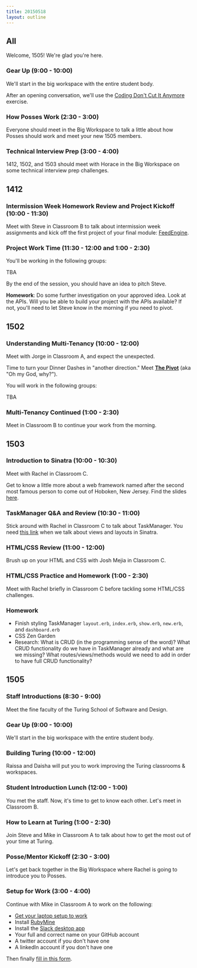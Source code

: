 ```yaml
---
title: 20150518
layout: outline
---
```


## All

Welcome, 1505! We're glad you're here. 

### Gear Up (9:00 - 10:00)

We'll start in the big workspace with the entire student body.

After an opening conversation, we'll use the [Coding Don't Cut It Anymore](https://github.com/turingschool/gear-up/blob/master/coding_dont_cut_it_anymore.markdown) exercise.

### How Posses Work (2:30 - 3:00)

Everyone should meet in the Big Workspace to talk a little about how Posses should work and meet your new 1505 members.

### Technical Interview Prep (3:00 - 4:00)

1412, 1502, and 1503 should meet with Horace in the Big Workspace on some technical interview prep challenges.

## 1412

### Intermission Week Homework Review and Project Kickoff (10:00 - 11:30)

Meet with Steve in Classroom B to talk about intermission week assignments and kick off the first project of your final module: [FeedEngine][fe].

[fe]: http://tutorials.jumpstartlab.com/projects/feed_engine/feed_engine.html

### Project Work Time (11:30 - 12:00 and 1:00 - 2:30)

You'll be working in the following groups:

TBA

By the end of the session, you should have an idea to pitch Steve.

**Homework**: Do some further investigation on your approved idea. Look at the APIs. Will you be able to build your project with the APIs available? If not, you'll need to let Steve know in the morning if you need to pivot.

## 1502

### Understanding Multi-Tenancy (10:00 - 12:00)

Meet with Jorge in Classroom A, and expect the unexpected.

Time to turn your Dinner Dashes in "another direction." Meet [**The Pivot**](https://github.com/turingschool/lesson_plans/blob/master/ruby_03-professional_rails_applications/the_pivot.markdown) (aka "Oh my God, why?").

You will work in the following groups:

TBA

### Multi-Tenancy Continued (1:00 - 2:30)

Meet in Classroom B to continue your work from the morning.

## 1503

### Introduction to Sinatra (10:00 - 10:30)

Meet with Rachel in Classroom C.

Get to know a little more about a web framework named after the second most famous person to come out of Hoboken, New Jersey. Find the slides [here](https://www.dropbox.com/s/6kulbxu31w3bwml/intro_to_sinatra.key?dl=0).

### TaskManager Q&A and Review (10:30 - 11:00)

Stick around with Rachel in Classroom C to talk about TaskManager. You need [this link](https://github.com/turingschool/lesson_plans/blob/master/ruby_02-web_applications_with_ruby/html_css_task_manager.markdown) when we talk about views and layouts in Sinatra.

### HTML/CSS Review (11:00 - 12:00)

Brush up on your HTML and CSS with Josh Mejia in Classroom C.

### HTML/CSS Practice and Homework (1:00 - 2:30)

Meet with Rachel briefly in Classroom C before tackling some HTML/CSS challenges.

### Homework

* Finish styling TaskManager `layout.erb`, `index.erb`, `show.erb`, `new.erb`, and `dashboard.erb`
* CSS Zen Garden
* Research: What is CRUD (in the programming sense of the word)? What CRUD functionality do we have in TaskManager already and what are we missing? What routes/views/methods would we need to add in order to have full CRUD functionality?

## 1505

### Staff Introductions (8:30 - 9:00)

Meet the fine faculty of the Turing School of Software and Design.

### Gear Up (9:00 - 10:00)

We'll start in the big workspace with the entire student body.

### Building Turing (10:00 - 12:00)

Raissa and Daisha will put you to work improving the Turing classrooms & workspaces.

### Student Introduction Lunch (12:00 - 1:00)

You met the staff. Now, it's time to get to know each other. Let's meet in Classroom B.

### How to Learn at Turing (1:00 - 2:30)

Join Steve and Mike in Classroom A to talk about how to get the most out of your time at Turing.

### Posse/Mentor Kickoff (2:30 - 3:00)

Let's get back together in the Big Workspace where Rachel is going to introduce you to Posses.

### Setup for Work (3:00 - 4:00)

Continue with Mike in Classroom A to work on the following:

* [Get your laptop setup to work](http://tutorials.jumpstartlab.com/topics/environment/environment.html)
* Install [RubyMine](https://www.jetbrains.com/ruby/)
* Install the [Slack desktop app](https://itunes.apple.com/us/app/slack/id803453959?mt=12)
* Your full and correct name on your GitHub account
* A twitter account if you don't have one
* A linkedIn account if you don't have one

Then finally [fill in this form](https://docs.google.com/forms/d/1Wq42xeg82ewXHye92TdCfDHRQrK-jmpIWIKi9kgInNk/viewform?usp=send_form).
